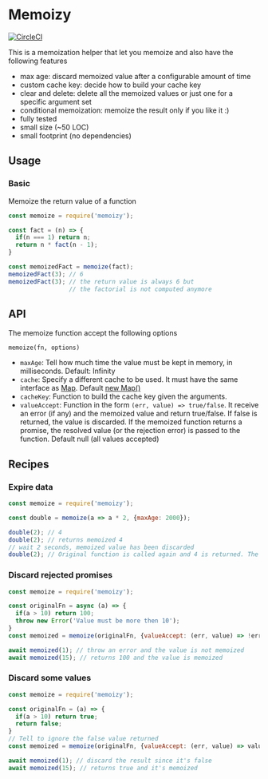 # Memoizy

[![CircleCI](https://circleci.com/gh/ramiel/memoizy.svg?style=svg)](https://circleci.com/gh/ramiel/memoizy)

This is a memoization helper that let you memoize and also have the following features

- max age: discard memoized value after a configurable amount of time
- custom cache key: decide how to build your cache key
- clear and delete: delete all the memoized values 
                    or just one for a specific argument set
- conditional memoization: memoize the result only if you like it :)
- fully tested
- small size (~50 LOC)
- small footprint (no dependencies)

## Usage

### Basic

Memoize the return value of a function

```js
const memoize = require('memoizy');

const fact = (n) => {
  if(n === 1) return n;
  return n * fact(n - 1);
}

const memoizedFact = memoize(fact);
memoizedFact(3); // 6
memoizedFact(3); // the return value is always 6 but
                 // the factorial is not computed anymore
```

## API

The memoize function accept the following options

`memoize(fn, options)`

- `maxAge`: Tell how much time the value must be kept in memory, in milliseconds. Default: Infinity
- `cache`: Specify a different cache to be used. It must have the same interface as [Map](https://developer.mozilla.org/en-US/docs/Web/JavaScript/Reference/Global_Objects/Map). Default [new Map()](https://developer.mozilla.org/en-US/docs/Web/JavaScript/Reference/Global_Objects/Map)
- `cacheKey`: Function to build the cache key given the arguments.
- `valueAccept`: Function in the form `(err, value) => true/false`. It receive an error (if any) and the memoized value and return true/false. If false is returned, the value is discarded. If the memoized function returns a promise, the resolved value (or the rejection error) is passed to the function. Default null (all values accepted)

## Recipes

### Expire data

```js
const memoize = require('memoizy');

const double = memoize(a => a * 2, {maxAge: 2000});

double(2); // 4
double(2); // returns memoized 4
// wait 2 seconds, memoized value has been discarded
double(2); // Original function is called again and 4 is returned. The value is memoized for other 2 seconds
```

### Discard rejected promises

```js
const memoize = require('memoizy');

const originalFn = async (a) => {
  if(a > 10) return 100;
  throw new Error('Value must be more then 10');
}
const memoized = memoize(originalFn, {valueAccept: (err, value) => !err});

await memoized(1); // throw an error and the value is not memoized
await memoized(15); // returns 100 and the value is memoized
```


### Discard some values

```js
const memoize = require('memoizy');

const originalFn = (a) => {
  if(a > 10) return true;
  return false;
}
// Tell to ignore the false value returned
const memoized = memoize(originalFn, {valueAccept: (err, value) => value === true});

await memoized(1); // discard the result since it's false
await memoized(15); // returns true and it's memoized
```
